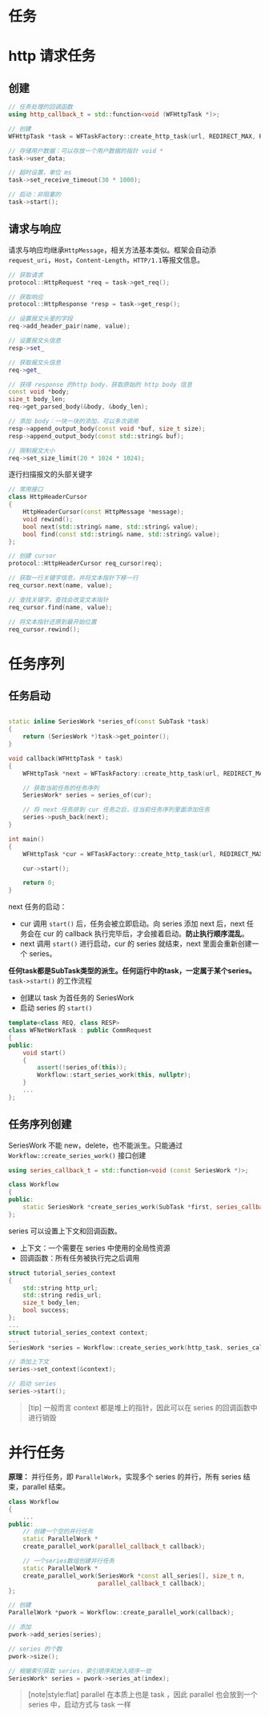 # 任务

# http 请求任务

## 创建

```cpp
// 任务处理的回调函数
using http_callback_t = std::function<void (WFHttpTask *)>;

// 创建
WFHttpTask *task = WFTaskFactory::create_http_task(url, REDIRECT_MAX, RETRY_MAX, http_callback_t);

// 存储用户数据：可以存放一个用户数据的指针 void *
task->user_data;

// 超时设置，单位 ms
task->set_receive_timeout(30 * 1000);

// 启动：非阻塞的
task->start();
```

## 请求与响应

请求与响应均继承`HttpMessage`，相关方法基本类似。框架会自动添`request_uri`，`Host`，`Content-Length`，`HTTP/1.1`等报文信息。

```cpp
// 获取请求
protocol::HttpRequest *req = task->get_req();

// 获取响应
protocol::HttpResponse *resp = task->get_resp();

// 设置报文头里的字段
req->add_header_pair(name, value);

// 设置报文头信息
resp->set_

// 获取报文头信息
req->get_

// 获得 response 的http body，获取原始的 http body 信息
const void *body;
size_t body_len;
req->get_parsed_body(&body, &body_len);

// 添加 body：一块一块的添加，可以多次调用
resp->append_output_body(const void *buf, size_t size);
resp->append_output_body(const std::string& buf);

// 限制报文大小
req->set_size_limit(20 * 1024 * 1024);
```

逐行扫描报文的头部关键字

```cpp
// 常用接口
class HttpHeaderCursor
{
    HttpHeaderCursor(const HttpMessage *message);
    void rewind();
    bool next(std::string& name, std::string& value);
    bool find(const std::string& name, std::string& value);
};

// 创建 cursor
protocol::HttpHeaderCursor req_cursor(req);

// 获取一行关键字信息，并将文本指针下移一行
req_cursor.next(name, value);

// 查找关键字，查找会改变文本指针
req_cursor.find(name, value);

// 将文本指针还原到最开始位置
req_cursor.rewind();
```

# 任务序列

## 任务启动

```cpp

static inline SeriesWork *series_of(const SubTask *task)
{
    return (SeriesWork *)task->get_pointer();
}

void callback(WFHttpTask * task)
{
    WFHttpTask *next = WFTaskFactory::create_http_task(url, REDIRECT_MAX, RETRY_MAX, http_callback_t);

    // 获取当前任务的任务序列 
    SeriesWork* series = series_of(cur);

    // 将 next 任务排到 cur 任务之后，往当前任务序列里面添加任务
    series->push_back(next);
}

int main()
{
    WFHttpTask *cur = WFTaskFactory::create_http_task(url, REDIRECT_MAX, RETRY_MAX, callback);

    cur->start();

    return 0;
}
```
next 任务的启动：
- cur 调用 `start()` 后，任务会被立即启动。向 series 添加 next 后，next 任务会在 cur 的 callback 执行完毕后，才会接着启动。**防止执行顺序混乱**。
- next 调用 `start()` 进行启动，cur 的 series 就结束，next 里面会重新创建一个 series。

**任何task都是SubTask类型的派生。任何运行中的task，一定属于某个series。** `task->start()` 的工作流程
- 创建以 task 为首任务的 SeriesWork
- 启动 series 的 `start()`

```cpp
template<class REQ, class RESP>
class WFNetWorkTask : public CommRequest
{
public:
    void start()
    {
        assert(!series_of(this));
        Workflow::start_series_work(this, nullptr);
    }
    ...
};
```

## 任务序列创建

SeriesWork 不能 new，delete，也不能派生。只能通过`Workflow::create_series_work()` 接口创建

```cpp
using series_callback_t = std::function<void (const SeriesWork *)>;

class Workflow
{
public:
    static SeriesWork *create_series_work(SubTask *first, series_callback_t callback);
};
```

series 可以设置上下文和回调函数。
- 上下文：一个需要在 series 中使用的全局性资源
- 回调函数：所有任务被执行完之后调用

```cpp
struct tutorial_series_context
{
    std::string http_url;
    std::string redis_url;
    size_t body_len;
    bool success;
};
...
struct tutorial_series_context context;
...
SeriesWork *series = Workflow::create_series_work(http_task, series_callback);

// 添加上下文
series->set_context(&context);

// 启动 series
series->start();
```

> [tip]
> 一般而言 context 都是堆上的指针，因此可以在 series 的回调函数中进行销毁

# 并行任务

**原理：** 并行任务，即 `ParallelWork`，实现多个 series 的并行，所有 series 结束，parallel 结束。

```cpp
class Workflow
{
    ...
public:
    // 创建一个空的并行任务
    static ParallelWork *
    create_parallel_work(parallel_callback_t callback);

    // 一个series数组创建并行任务
    static ParallelWork *
    create_parallel_work(SeriesWork *const all_series[], size_t n,
                         parallel_callback_t callback);
};

// 创建
ParallelWork *pwork = Workflow::create_parallel_work(callback);

// 添加
pwork->add_series(series);

// series 的个数
pwork->size();

// 根据索引获取 series，索引顺序和放入顺序一致
SeriesWork* series = pwork->series_at(index);
```
> [note|style:flat]
> parallel 在本质上也是 task ，因此 parallel 也会放到一个 series 中，启动方式与 task 一样








